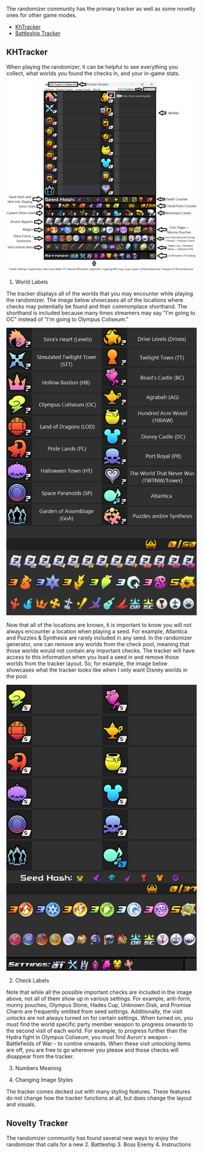 The randomizer community has the primary tracker as well as some novelty ones for other game modes.

* [KhTracker](#KHTracker)
* [Battleship Tracker](#Battleship)

## KHTracker

When playing the randomizer, it can be helpful to see everything you collect, what worlds you found the checks in, and your in-game stats. 

![Annotated Tracker](static/annotated_tracker.png)

1. World Labels

The tracker displays all of the worlds that you may encounter while playing the randomizer. The image below showcases all of the locations where checks may potentially be found and their commonplace shorthand. The shorthand is included because many times streamers may say "I'm going to OC" instead of "I'm going to Olympus Coliseum."

![Worlds](static/world_labels.png)

Now that all of the locations are known, it is important to know you will not always encounter a location when playing a seed. For example, Atlantica and Puzzles & Synthesis are rarely included in any seed. In the randomizer generator, one can remove any worlds from the check pool, meaning that those worlds would not contain any important checks. The tracker will have access to this information when you load a seed in and remove those worlds from the tracker layout. So, for example, the image below showcases what the tracker looks like when I only want Disney worlds in the pool.

![Filtered Tracker](static/filtered_tracker.png)

2. Check Labels

Note that while all the possible important checks are included in the image above, not all of them show up in various settings. For example, anti-form, munny pouches, Olympus Stone, Hades Cup, Unknown Disk, and Promise Charm are frequently omitted from seed settings. Additionally, the visit unlocks are not always turned on for certain settings. When turned on, you must find the world specific party member weapon to progress onwards to the second visit of each world. For example, to progress further than the Hydra fight in Olympus Coliseum, you must find Auron's weapon - Battlefields of War - to contine onwards. When these visit unlocking items are off, you are free to go wherever you please and those checks will disappear from the tracker. 

3. Numbers Meaning

4. Changing Image Styles

The tracker comes decked out with many styling features. These features do not change how the tracker functions at all, but does change the layout and visuals.

## Novelty Tracker

The randomizer community has found several new ways to enjoy the randomizer that calls for a new
2. Battleship
3. Boss Enemy
4. Instructions
